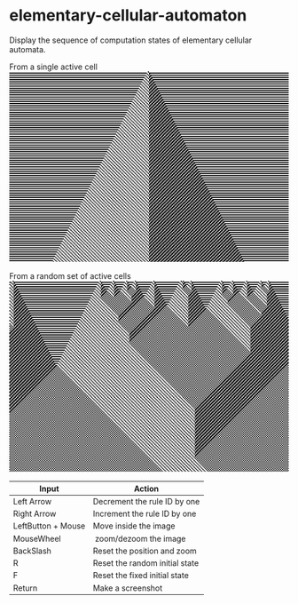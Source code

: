 # elementary-cellular-automaton
Display the sequence of computation states of elementary cellular automata. 

From a single active cell
![rule57F](https://github.com/caesiumCode/elementary-cellular-automaton/blob/main/examples/ECA-57-F.png)

From a random set of active cells
![rule57R](https://github.com/caesiumCode/elementary-cellular-automaton/blob/main/examples/ECA-57-R.png)

| Input | Action |
| ---------- | ---------- |
| Left Arrow | Decrement the rule ID by one |
| Right Arrow | Increment the rule ID by one |
| LeftButton + Mouse | Move inside the image |
| MouseWheel | zoom/dezoom the image |
| BackSlash | Reset the position and zoom |
| R | Reset the random initial state |
| F | Reset the fixed initial state |
| Return | Make a screenshot |

